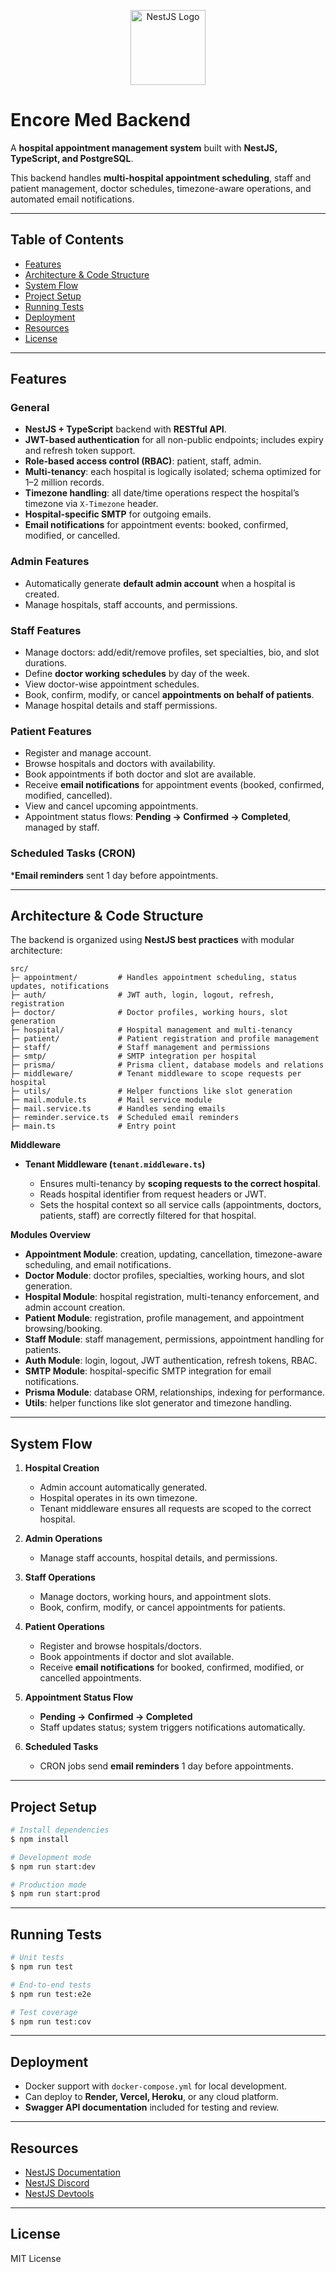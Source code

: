 <p align="center">
  <a href="http://nestjs.com/" target="_blank"><img src="https://nestjs.com/img/logo-small.svg" width="120" alt="NestJS Logo" /></a>
</p>

# Encore Med Backend

A **hospital appointment management system** built with **NestJS, TypeScript, and PostgreSQL**.

This backend handles **multi-hospital appointment scheduling**, staff and patient management, doctor schedules, timezone-aware operations, and automated email notifications.

---

## Table of Contents

* [Features](#features)
* [Architecture & Code Structure](#architecture--code-structure)
* [System Flow](#system-flow)
* [Project Setup](#project-setup)
* [Running Tests](#running-tests)
* [Deployment](#deployment)
* [Resources](#resources)
* [License](#license)

---

## Features

### General

* **NestJS + TypeScript** backend with **RESTful API**.
* **JWT-based authentication** for all non-public endpoints; includes expiry and refresh token support.
* **Role-based access control (RBAC)**: patient, staff, admin.
* **Multi-tenancy**: each hospital is logically isolated; schema optimized for 1–2 million records.
* **Timezone handling**: all date/time operations respect the hospital’s timezone via `X-Timezone` header.
* **Hospital-specific SMTP** for outgoing emails.
* **Email notifications** for appointment events: booked, confirmed, modified, or cancelled.

### Admin Features

* Automatically generate **default admin account** when a hospital is created.
* Manage hospitals, staff accounts, and permissions.

### Staff Features

* Manage doctors: add/edit/remove profiles, set specialties, bio, and slot durations.
* Define **doctor working schedules** by day of the week.
* View doctor-wise appointment schedules.
* Book, confirm, modify, or cancel **appointments on behalf of patients**.
* Manage hospital details and staff permissions.

### Patient Features

* Register and manage account.
* Browse hospitals and doctors with availability.
* Book appointments if both doctor and slot are available.
* Receive **email notifications** for appointment events (booked, confirmed, modified, cancelled).
* View and cancel upcoming appointments.
* Appointment status flows: **Pending → Confirmed → Completed**, managed by staff.

### Scheduled Tasks (CRON)

***Email reminders** sent 1 day before appointments.

---

## Architecture & Code Structure

The backend is organized using **NestJS best practices** with modular architecture:

```
src/
├─ appointment/         # Handles appointment scheduling, status updates, notifications
├─ auth/                # JWT auth, login, logout, refresh, registration
├─ doctor/              # Doctor profiles, working hours, slot generation
├─ hospital/            # Hospital management and multi-tenancy
├─ patient/             # Patient registration and profile management
├─ staff/               # Staff management and permissions
├─ smtp/                # SMTP integration per hospital
├─ prisma/              # Prisma client, database models and relations
├─ middleware/          # Tenant middleware to scope requests per hospital
├─ utils/               # Helper functions like slot generation
├─ mail.module.ts       # Mail service module
├─ mail.service.ts      # Handles sending emails
├─ reminder.service.ts  # Scheduled email reminders
├─ main.ts              # Entry point
```

**Middleware**

* **Tenant Middleware (`tenant.middleware.ts`)**

  * Ensures multi-tenancy by **scoping requests to the correct hospital**.
  * Reads hospital identifier from request headers or JWT.
  * Sets the hospital context so all service calls (appointments, doctors, patients, staff) are correctly filtered for that hospital.

**Modules Overview**

* **Appointment Module**: creation, updating, cancellation, timezone-aware scheduling, and email notifications.
* **Doctor Module**: doctor profiles, specialties, working hours, and slot generation.
* **Hospital Module**: hospital registration, multi-tenancy enforcement, and admin account creation.
* **Patient Module**: registration, profile management, and appointment browsing/booking.
* **Staff Module**: staff management, permissions, appointment handling for patients.
* **Auth Module**: login, logout, JWT authentication, refresh tokens, RBAC.
* **SMTP Module**: hospital-specific SMTP integration for email notifications.
* **Prisma Module**: database ORM, relationships, indexing for performance.
* **Utils**: helper functions like slot generator and timezone handling.

---

## System Flow

1. **Hospital Creation**

   * Admin account automatically generated.
   * Hospital operates in its own timezone.
   * Tenant middleware ensures all requests are scoped to the correct hospital.

2. **Admin Operations**

   * Manage staff accounts, hospital details, and permissions.

3. **Staff Operations**

   * Manage doctors, working hours, and appointment slots.
   * Book, confirm, modify, or cancel appointments for patients.

4. **Patient Operations**

   * Register and browse hospitals/doctors.
   * Book appointments if doctor and slot available.
   * Receive **email notifications** for booked, confirmed, modified, or cancelled appointments.

5. **Appointment Status Flow**

   * **Pending → Confirmed → Completed**
   * Staff updates status; system triggers notifications automatically.

6. **Scheduled Tasks**

   * CRON jobs send **email reminders** 1 day before appointments.

---

## Project Setup

```bash
# Install dependencies
$ npm install

# Development mode
$ npm run start:dev

# Production mode
$ npm run start:prod
```

---

## Running Tests

```bash
# Unit tests
$ npm run test

# End-to-end tests
$ npm run test:e2e

# Test coverage
$ npm run test:cov
```

---

## Deployment

* Docker support with `docker-compose.yml` for local development.
* Can deploy to **Render, Vercel, Heroku**, or any cloud platform.
* **Swagger API documentation** included for testing and review.

---

## Resources

* [NestJS Documentation](https://docs.nestjs.com)
* [NestJS Discord](https://discord.gg/G7Qnnhy)
* [NestJS Devtools](https://devtools.nestjs.com)

---

## License

MIT License